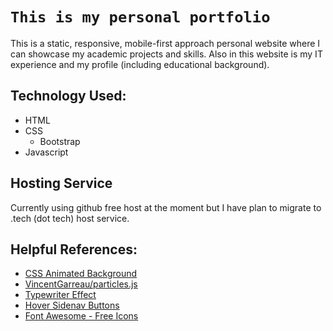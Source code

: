 # `This is my personal portfolio`

This is a static, responsive, mobile-first approach personal website where I can showcase my academic projects and skills. Also in this website is my IT experience and my profile (including educational background).

## Technology Used:

- HTML
- CSS
  - Bootstrap
- Javascript

## Hosting Service

Currently using github free host at the moment but I have plan to migrate to .tech (dot tech) host service.

## Helpful References:

- [CSS Animated Background](https://www.sliderrevolution.com/resources/css-animated-background/)
- [VincentGarreau/particles.js](https://github.com/VincentGarreau/particles.js/)
- [Typewriter Effect](https://css-tricks.com/snippets/css/typewriter-effect/)
- [Hover Sidenav Buttons](https://www.w3schools.com/howto/howto_css_sidenav_buttons.asp)
- [Font Awesome - Free Icons](https://fontawesome.com/icons?d=gallery&p=2&m=free)
